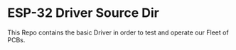 # ESP-32 Driver Source Dir

This Repo contains the basic Driver in order to test and operate our Fleet of PCBs.
